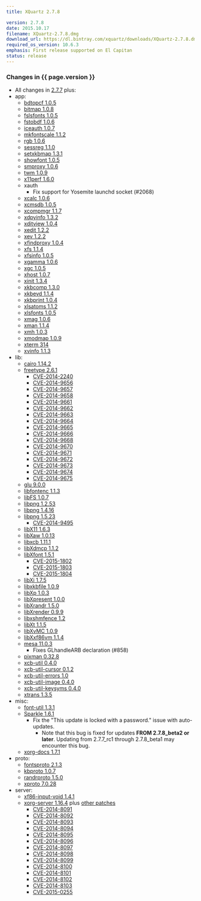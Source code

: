 ```yaml
---
title: XQuartz 2.7.8

version: 2.7.8
date: 2015.10.17
filename: XQuartz-2.7.8.dmg
download_url: https://dl.bintray.com/xquartz/downloads/XQuartz-2.7.8.dmg
required_os_version: 10.6.3
emphasis: First release supported on El Capitan
status: release
---
```


### Changes in {{ page.version }} ###
  * All changes in [2.7.7](XQuartz-2.7.7.html) plus:
  * app:
    * [bdtopcf 1.0.5](https://lists.x.org/archives/xorg-announce/2014-December/002509.html)
    * [bitmap 1.0.8](https://lists.x.org/archives/xorg-announce/2015-January/002518.html)
    * [fslsfonts 1.0.5](https://lists.x.org/archives/xorg-announce/2014-December/002510.html)
    * [fstobdf 1.0.6](https://lists.x.org/archives/xorg-announce/2014-December/002511.html)
    * [iceauth 1.0.7](https://lists.x.org/archives/xorg-announce/2015-January/002519.html)
    * [mkfontscale 1.1.2](https://lists.x.org/archives/xorg-announce/2015-January/002520.html)
    * [rgb 1.0.6](https://lists.x.org/archives/xorg-announce/2014-November/002494.html)
    * [sessreg 1.1.0](https://lists.x.org/archives/xorg-announce/2015-January/002522.html)
    * [setxkbmap 1.3.1](https://lists.x.org/archives/xorg-announce/2015-April/002563.html)
    * [showfont 1.0.5](https://lists.x.org/archives/xorg-announce/2014-December/002513.html)
    * [smproxy 1.0.6](https://lists.x.org/archives/xorg-announce/2015-April/002564.html)
    * [twm 1.0.9](https://lists.x.org/archives/xorg-announce/2015-April/002565.html)
    * [x11perf 1.6.0](https://lists.x.org/archives/xorg-announce/2015-April/002566.html)
    * xauth
      * Fix support for Yosemite launchd socket (#2068)
    * [xcalc 1.0.6](https://lists.x.org/archives/xorg-announce/2015-January/002523.html)
    * [xcmsdb 1.0.5](https://lists.x.org/archives/xorg-announce/2015-April/002567.html)
    * [xcompmgr 1.1.7](https://lists.x.org/archives/xorg-announce/2015-April/002568.html)
    * [xdpyinfo 1.3.2](https://lists.x.org/archives/xorg-announce/2015-April/002569.html)
    * [xditview 1.0.4](https://lists.x.org/archives/xorg-announce/2015-April/002571.html)
    * [xedit 1.2.2](https://lists.x.org/archives/xorg-announce/2015-February/002535.html)
    * [xev 1.2.2](https://lists.x.org/archives/xorg-announce/2015-April/002572.html)
    * [xfindproxy 1.0.4](https://lists.x.org/archives/xorg-announce/2015-April/002573.html)
    * [xfs 1.1.4](https://lists.x.org/archives/xorg-announce/2014-August/002472.html)
    * [xfsinfo 1.0.5](https://lists.x.org/archives/xorg-announce/2014-December/002512.html)
    * [xgamma 1.0.6](https://lists.x.org/archives/xorg-announce/2015-April/002574.html)
    * [xgc 1.0.5](https://lists.x.org/archives/xorg-announce/2015-April/002575.html)
    * [xhost 1.0.7](https://lists.x.org/archives/xorg-announce/2015-April/002576.html)
    * [xinit 1.3.4](https://lists.x.org/archives/xorg-announce/2014-September/002477.html)
    * [xkbcomp 1.3.0](https://lists.x.org/archives/xorg-announce/2014-November/002497.html)
    * [xkbevd 1.1.4](https://lists.x.org/archives/xorg-announce/2015-April/002577.html)
    * [xkbprint 1.0.4](https://lists.x.org/archives/xorg-announce/2015-April/002578.html)
    * [xlsatoms 1.1.2](https://lists.x.org/archives/xorg-announce/2015-April/002579.html)
    * [xlsfonts 1.0.5](https://lists.x.org/archives/xorg-announce/2015-April/002580.html)
    * [xmag 1.0.6](https://lists.x.org/archives/xorg-announce/2015-April/002581.html)
    * [xman 1.1.4](https://lists.x.org/archives/xorg-announce/2015-March/002541.html)
    * [xmh 1.0.3](https://lists.x.org/archives/xorg-announce/2015-April/002582.html)
    * [xmodmap 1.0.9](https://lists.x.org/archives/xorg-announce/2015-April/002583.html)
    * [xterm 314](https://lists.freedesktop.org/archives/xorg/2014-December/057018.html)
    * [xvinfo 1.1.3](https://lists.x.org/archives/xorg-announce/2015-April/002596.html)
  * lib:
    * [cairo 1.14.2](http://cairographics.org/news/cairo-1.14.2)
    * [freetype 2.6.1](https://sourceforge.net/projects/freetype/files/freetype2/2.6.1)
      * [CVE-2014-2240](https://cve.mitre.org/cgi-bin/cvename.cgi?name=CVE-2014-2240)
      * [CVE-2014-9656](https://cve.mitre.org/cgi-bin/cvename.cgi?name=CVE-2014-9656)
      * [CVE-2014-9657](https://cve.mitre.org/cgi-bin/cvename.cgi?name=CVE-2014-9657)
      * [CVE-2014-9658](https://cve.mitre.org/cgi-bin/cvename.cgi?name=CVE-2014-9658)
      * [CVE-2014-9661](https://cve.mitre.org/cgi-bin/cvename.cgi?name=CVE-2014-9661)
      * [CVE-2014-9662](https://cve.mitre.org/cgi-bin/cvename.cgi?name=CVE-2014-9662)
      * [CVE-2014-9663](https://cve.mitre.org/cgi-bin/cvename.cgi?name=CVE-2014-9663)
      * [CVE-2014-9664](https://cve.mitre.org/cgi-bin/cvename.cgi?name=CVE-2014-9664)
      * [CVE-2014-9665](https://cve.mitre.org/cgi-bin/cvename.cgi?name=CVE-2014-9665)
      * [CVE-2014-9666](https://cve.mitre.org/cgi-bin/cvename.cgi?name=CVE-2014-9666)
      * [CVE-2014-9668](https://cve.mitre.org/cgi-bin/cvename.cgi?name=CVE-2014-9668)
      * [CVE-2014-9670](https://cve.mitre.org/cgi-bin/cvename.cgi?name=CVE-2014-9670)
      * [CVE-2014-9671](https://cve.mitre.org/cgi-bin/cvename.cgi?name=CVE-2014-9671)
      * [CVE-2014-9672](https://cve.mitre.org/cgi-bin/cvename.cgi?name=CVE-2014-9672)
      * [CVE-2014-9673](https://cve.mitre.org/cgi-bin/cvename.cgi?name=CVE-2014-9673)
      * [CVE-2014-9674](https://cve.mitre.org/cgi-bin/cvename.cgi?name=CVE-2014-9674)
      * [CVE-2014-9675](https://cve.mitre.org/cgi-bin/cvename.cgi?name=CVE-2014-9675)
    * [glu 9.0.0](http://www.mesa3d.org/relnotes/9.0.html)
    * [libfontenc 1.1.3](https://lists.x.org/archives/xorg-announce/2015-April/002589.html)
    * [libFS 1.0.7](https://lists.x.org/archives/xorg-announce/2015-April/002588.html)
    * [libpng 1.2.53](https://downloads.sourceforge.net/libpng/libpng12/1.2.53/libpng-1.2.53-README.txt)
    * [libpng 1.4.16](https://downloads.sourceforge.net/libpng/libpng14/1.4.16/libpng-1.4.15-README.txt)
    * [libpng 1.5.23](https://downloads.sourceforge.net/libpng/libpng15/1.5.23/libpng-1.5.23-README.txt)
      * [CVE-2014-9495](https://cve.mitre.org/cgi-bin/cvename.cgi?name=CVE-2014-9495)
    * [libX11 1.6.3](https://lists.x.org/archives/xorg-announce/2015-March/002543.html)
    * [libXaw 1.0.13](https://lists.x.org/archives/xorg-announce/2015-April/002591.html)
    * [libxcb 1.11.1](https://lists.x.org/archives/xorg-announce/2015-September/002633.html)
    * [libXdmcp 1.1.2](https://lists.x.org/archives/xorg-announce/2015-March/002554.html)
    * [libXfont 1.5.1](https://lists.x.org/archives/xorg-announce/2015-March/002551.html)
      * [CVE-2015-1802](https://cve.mitre.org/cgi-bin/cvename.cgi?name=CVE-2015-1802)
      * [CVE-2015-1803](https://cve.mitre.org/cgi-bin/cvename.cgi?name=CVE-2015-1803)
      * [CVE-2015-1804](https://cve.mitre.org/cgi-bin/cvename.cgi?name=CVE-2015-1804)
    * [libXi 1.7.5](https://lists.x.org/archives/xorg-announce/2015-September/002634.html)
    * [libxkbfile 1.0.9](https://lists.x.org/archives/xorg-announce/2015-April/002592.html)
    * [libXp 1.0.3](https://lists.x.org/archives/xorg-announce/2015-February/002537.html)
    * [libXpresent 1.0.0](https://lists.x.org/archives/xorg-announce/2015-April/002584.html)
    * [libXrandr 1.5.0](https://lists.x.org/archives/xorg-announce/2015-May/002606.html)
    * [libXrender 0.9.9](https://lists.x.org/archives/xorg-announce/2015-April/002593.html)
    * [libxshmfence 1.2](https://lists.x.org/archives/xorg-announce/2015-January/002515.html)
    * [libXt 1.1.5](https://lists.x.org/archives/xorg-announce/2015-April/002594.html)
    * [libXvMC 1.0.9](https://lists.x.org/archives/xorg-announce/2015-March/002548.html)
    * [libXxf86vm 1.1.4](https://lists.x.org/archives/xorg-announce/2015-February/002539.html)
    * [mesa 11.0.3](http://www.mesa3d.org/relnotes/11.0.3.html)
      * Fixes GLhandleARB declaration (#858)
    * [pixman 0.32.8](https://lists.freedesktop.org/archives/pixman/2015-September/004065.html)
    * [xcb-util 0.4.0](https://lists.x.org/archives/xorg-announce/2014-October/002490.html)
    * [xcb-util-cursor 0.1.2](https://lists.x.org/archives/xorg-announce/2015-March/002555.html)
    * [xcb-util-errors 1.0](https://lists.x.org/archives/xorg-announce/2015-April/002587.html)
    * [xcb-util-image 0.4.0](https://lists.x.org/archives/xorg-announce/2014-October/002489.html)
    * [xcb-util-keysyms 0.4.0](https://lists.x.org/archives/xorg-announce/2014-October/002485.html)
    * [xtrans 1.3.5](https://lists.x.org/archives/xorg-announce/2014-September/002481.html)
  * misc:
    * [font-util 1.3.1](https://lists.x.org/archives/xorg-announce/2015-March/002546.html)
    * [Sparkle 1.6.1](https://github.com/sparkle-project/Sparkle/blob/1.6.1/CHANGELOG)
      * Fix the "This update is locked with a password." issue with auto-updates.
        * Note that this bug is fixed for updates **FROM 2.7.8_beta2 or later**.  Updating from 2.7.7_rc1 through 2.7.8_beta1 may encounter this bug.
    * [xorg-docs 1.7.1](https://lists.x.org/archives/xorg-announce/2015-April/002597.html)
  * proto:
    * [fontsproto 2.1.3](https://lists.freedesktop.org/archives/xorg-announce/2014-April/002420.html)
    * [kbproto 1.0.7](https://lists.x.org/archives/xorg-announce/2015-April/002595.html)
    * [randrproto 1.5.0](https://lists.x.org/archives/xorg-announce/2015-May/002605.html)
    * [xproto 7.0.28](https://lists.x.org/archives/xorg-announce/2015-July/002618.html)
  * server:
    * [xf86-input-void 1.4.1](https://lists.x.org/archives/xorg-announce/2015-April/002585.html)
    * [xorg-server 1.16.4](https://lists.x.org/archives/xorg-announce/2015-February/002532.html) plus [other patches](https://github.com/XQuartz/xorg-server/commits/XQuartz-2.7.8)
      * [CVE-2014-8091](https://cve.mitre.org/cgi-bin/cvename.cgi?name=CVE-2014-8091)
      * [CVE-2014-8092](https://cve.mitre.org/cgi-bin/cvename.cgi?name=CVE-2014-8092)
      * [CVE-2014-8093](https://cve.mitre.org/cgi-bin/cvename.cgi?name=CVE-2014-8093)
      * [CVE-2014-8094](https://cve.mitre.org/cgi-bin/cvename.cgi?name=CVE-2014-8094)
      * [CVE-2014-8095](https://cve.mitre.org/cgi-bin/cvename.cgi?name=CVE-2014-8095)
      * [CVE-2014-8096](https://cve.mitre.org/cgi-bin/cvename.cgi?name=CVE-2014-8096)
      * [CVE-2014-8097](https://cve.mitre.org/cgi-bin/cvename.cgi?name=CVE-2014-8097)
      * [CVE-2014-8098](https://cve.mitre.org/cgi-bin/cvename.cgi?name=CVE-2014-8098)
      * [CVE-2014-8099](https://cve.mitre.org/cgi-bin/cvename.cgi?name=CVE-2014-8099)
      * [CVE-2014-8100](https://cve.mitre.org/cgi-bin/cvename.cgi?name=CVE-2014-8100)
      * [CVE-2014-8101](https://cve.mitre.org/cgi-bin/cvename.cgi?name=CVE-2014-8101)
      * [CVE-2014-8102](https://cve.mitre.org/cgi-bin/cvename.cgi?name=CVE-2014-8102)
      * [CVE-2014-8103](https://cve.mitre.org/cgi-bin/cvename.cgi?name=CVE-2014-8103)
      * [CVE-2015-0255](https://cve.mitre.org/cgi-bin/cvename.cgi?name=CVE-2015-0255)
